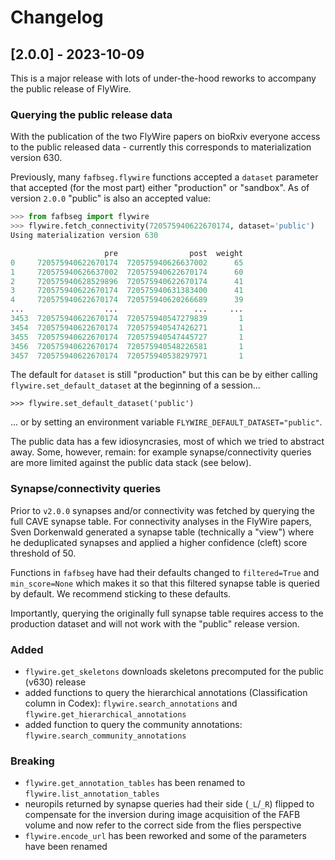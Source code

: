 # Changelog

## [2.0.0] - 2023-10-09

This is a major release with lots of under-the-hood reworks to accompany the
public release of FlyWire.

### Querying the public release data
With the publication of the two FlyWire papers on bioRxiv everyone access to the
public released data - currently this corresponds to materialization version 630.

Previously, many `fafbseg.flywire` functions accepted a `dataset` parameter
that accepted (for the most part) either "production" or "sandbox". As of
version `2.0.0` "public" is also an accepted value:

```python
>>> from fafbseg import flywire
>>> flywire.fetch_connectivity(720575940622670174, dataset='public')
Using materialization version 630

                     pre                post  weight
0     720575940622670174  720575940626637002      65
1     720575940626637002  720575940622670174      60
2     720575940628529896  720575940622670174      41
3     720575940622670174  720575940631383400      41
4     720575940622670174  720575940620266689      39
...                  ...                 ...     ...
3453  720575940622670174  720575940547279839       1
3454  720575940622670174  720575940547426271       1
3455  720575940622670174  720575940547445727       1
3456  720575940622670174  720575940548226581       1
3457  720575940622670174  720575940538297971       1
```

The default for `dataset` is still "production" but this can be by either
calling `flywire.set_default_dataset` at the beginning of a session...

```
>>> flywire.set_default_dataset('public')
```

... or by setting an environment variable `FLYWIRE_DEFAULT_DATASET="public"`.

The public data has a few idiosyncrasies, most of which we tried to abstract
away. Some, however, remain: for example synapse/connectivity queries are
more limited against the public data stack (see below).

### Synapse/connectivity queries
Prior to `v2.0.0` synapses and/or connectivity was fetched by querying the full
CAVE synapse table. For connectivity analyses in the FlyWire papers,
Sven Dorkenwald generated a synapse table (technically a "view") where he
deduplicated synapses and applied a higher confidence (cleft) score threshold of 50.

Functions in `fafbseg` have had their defaults changed to `filtered=True`
and `min_score=None` which makes it so that this filtered synapse table is
queried by default. We recommend sticking to these defaults.

Importantly, querying the originally full synapse table requires access to the
production dataset and will not work with the "public" release version.

### Added

- `flywire.get_skeletons` downloads skeletons precomputed for the public (v630) release
- added functions to query the hierarchical annotations (Classification column in Codex):
  `flywire.search_annotations` and `flywire.get_hierarchical_annotations`
- added function to query the community annotations: `flywire.search_community_annotations`

### Breaking

- `flywire.get_annotation_tables` has been renamed to `flywire.list_annotation_tables`
- neuropils returned by synapse queries had their side (`_L`/`_R`) flipped to compensate
  for the inversion during image acquisition of the FAFB volume and now refer
  to the correct side from the flies perspective
- `flywire.encode_url` has been reworked and some of the parameters have been renamed
